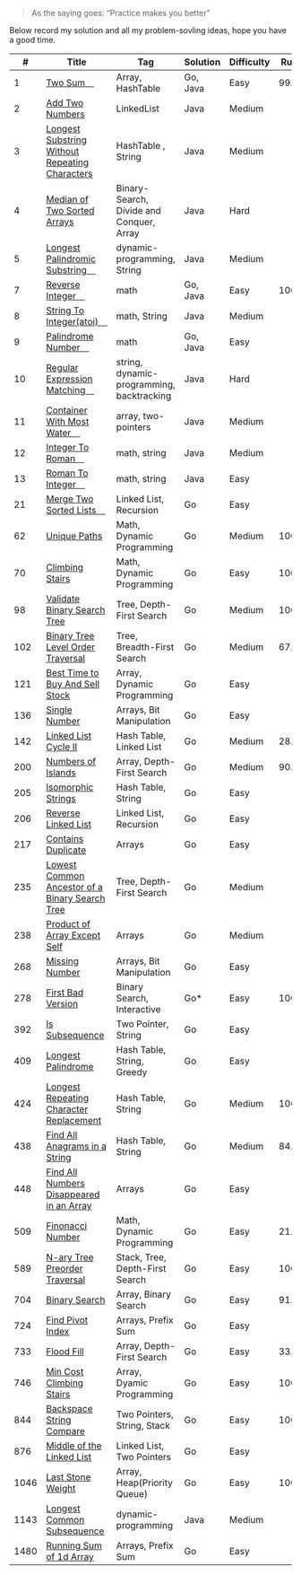 > As the saying goes: “Practice makes you better"

Below record my solution and all my problem-sovling ideas, hope you have a good time.

| #    | Title                                                                                                                                                                                                                        | Tag                                       | Solution | Difficulty | Runtime | Memory |
| ---- | ---------------------------------------------------------------------------------------------------------------------------------------------------------------------------------------------------------------------------- | ----------------------------------------- | -------- | ---------- | ------- | ------ |
| 1    | [Two Sum　](1/two_sum.md)                                                                                                                                                                                                    | Array, HashTable                          | Go, Java | Easy       | 99.91%  | 5.65%  |
| 2    | [Add Two Numbers ](https://github.com/ReGYChang/LeetCode/blob/master/%5B2%5DAdd%20Two%20Numbers/AddTwoNumbers.md)                                                                                                            | LinkedList                                | Java     | Medium     |
| 3    | [Longest Substring Without Repeating Characters ](https://github.com/ReGYChang/LeetCode/blob/master/%5B3%5DLongest%C2%A0Substring%C2%A0Without%C2%A0Repeating%C2%A0Characters/LongestSubstringWithoutRepeatingCharacters.md) | HashTable , String                        | Java     | Medium     |
| 4    | [Median of Two Sorted Arrays ](https://github.com/ReGYChang/LeetCode/blob/master/%5B4%5DMedian%20of%20Two%20Sorted%20Array/MedianofTwoSortedArray.md)                                                                        | Binary-Search, Divide and Conquer, Array  | Java     | Hard       |
| 5    | [Longest Palindromic Substring　](https://github.com/ReGYChang/LeetCode/blob/master/%5B5%5DLongest%20Palindromic%20SubString/LongestPalindromicSubString.md)                                                                 | dynamic-programming, String               | Java     | Medium     |
| 7    | [Reverse Integer　](7/reverse_interger.go)                                                                                                                                                                                   | math                                      | Go, Java | Easy       | 100%    | 5.55%  |
| 8    | [String To Integer(atoi)　](https://github.com/ReGYChang/LeetCode/blob/master/%5B8%5DString%20To%20Integer%20(atoi)/StringToInteger-atoi.md)                                                                                 | math, String                              | Java     | Medium     |
| 9    | [Palindrome Number　](9/palindrome_number.md)                                                                                                                                                                                | math                                      | Go, Java | Easy       |
| 10   | [Regular Expression Matching　](./[10]Regular%20Expression%20Matching/RegularExpressionMatching.md)                                                                                                                          | string, dynamic-programming, backtracking | Java     | Hard       |
| 11   | [Container With Most Water　](./[11]Container%20With%20Most%20Water/CotainerWithMostWater.md)                                                                                                                                | array, two-pointers                       | Java     | Medium     |
| 12   | [Integer To Roman　](./[12]Integer%20To%20Roman/integerToRoman.md)                                                                                                                                                           | math, string                              | Java     | Medium     |
| 13   | [Roman To Integer　](./[13]Roman%20To%20Integer/RomanToInteger.md)                                                                                                                                                           | math, string                              | Java     | Easy       |
| 21   | [Merge Two Sorted Lists　](./21/merge_two_sorted_lists.go)                                                                                                                                                                   | Linked List, Recursion                    | Go       | Easy       |
| 62   | [Unique Paths](62/README.md)                                                                                                                                                                                                 | Math, Dynamic Programming                 | Go       | Medium     | 100.00% | 75.66% |
| 70   | [Climbing Stairs](70/README.md)                                                                                                                                                                                              | Math, Dynamic Programming                 | Go       | Easy       | 100%    | 91.21% |
| 98   | [Validate Binary Search Tree](./98/README.md)                                                                                                                                                                                | Tree, Depth-First Search                  | Go       | Medium     | 100%    | 85.09% |
| 102  | [Binary Tree Level Order Traversal](./102/README.md)                                                                                                                                                                         | Tree, Breadth-First Search                | Go       | Medium     | 67.53%  | 89.92% |
| 121  | [Best Time to Buy And Sell Stock](./121/best_time_to_buy_and_sell_stock.go)                                                                                                                                                  | Array, Dynamic Programming                | Go       | Easy       |
| 136  | [Single Number](136/single_number.go)                                                                                                                                                                                        | Arrays, Bit Manipulation                  | Go       | Easy       |
| 142  | [Linked List Cycle II](142/llinked_list_cycle_2.go)                                                                                                                                                                          | Hash Table, Linked List                   | Go       | Medium     | 28.12%  | 12.07% |
| 200  | [Numbers of Islands](200/README.md)                                                                                                                                                                                          | Array, Depth-First Search                 | Go       | Medium     | 90.84%  | 46.68% |
| 205  | [Isomorphic Strings](205/isomorphic_strings.go)                                                                                                                                                                              | Hash Table, String                        | Go       | Easy       |
| 206  | [Reverse Linked List](206/reverse_linked_list.go)                                                                                                                                                                            | Linked List, Recursion                    | Go       | Easy       |
| 217  | [Contains Duplicate](217/contains_duplicate.go)                                                                                                                                                                              | Arrays                                    | Go       | Easy       |
| 235  | [Lowest Common Ancestor of a Binary Search Tree](235/README.md)                                                                                                                                                              | Tree, Depth-First Search                  | Go       | Medium     |
| 238  | [Product of Array Except Self](238/product_of_array_except_self.go)                                                                                                                                                          | Arrays                                    | Go       | Medium     |
| 268  | [Missing Number](268/missing_number.go)                                                                                                                                                                                      | Arrays, Bit Manipulation                  | Go       | Easy       |
| 278  | [First Bad Version](278/README.md)                                                                                                                                                                                           | Binary Search, Interactive                | Go*      | Easy       | 100.00% | 87.98% |
| 392  | [Is Subsequence](392/is_subsequence.go)                                                                                                                                                                                      | Two Pointer, String                       | Go       | Easy       |
| 409  | [Longest Palindrome](409/longest_palindrome.go)                                                                                                                                                                              | Hash Table, String, Greedy                | Go       | Easy       |
| 424  | [Longest Repeating Character Replacement](424/README.md)                                                                                                                                                                     | Hash Table, String                        | Go       | Medium     | 100%    | 79.23% |
| 438  | [Find All Anagrams in a String](438/README.md)                                                                                                                                                                               | Hash Table, String                        | Go       | Medium     | 84.02%  | 56.20% |
| 448  | [Find All Numbers Disappeared in an Array](448/find_all_numbers_disappeared.go)                                                                                                                                              | Arrays                                    | Go       | Easy       |
| 509  | [Finonacci Number](509/README.md)                                                                                                                                                                                            | Math, Dynamic Programming                 | Go       | Easy       | 21.35%  | 34.38% |
| 589  | [N-ary Tree Preorder Traversal](589/nary_tree_preorder_traversal.go)                                                                                                                                                         | Stack, Tree, Depth-First Search           | Go       | Easy       | 100%    | 79.22% |
| 704  | [Binary Search](704/README.md)                                                                                                                                                                                               | Array, Binary Search                      | Go       | Easy       | 91.93%  | 94.44% |
| 724  | [Find Pivot Index](724/find_pivot_index.go)                                                                                                                                                                                  | Arrays, Prefix Sum                        | Go       | Easy       |
| 733  | [Flood Fill](733/README.md)                                                                                                                                                                                                  | Array, Depth-First Search                 | Go       | Easy       | 33.70%  | 18.72% |
| 746  | [Min Cost Climbing Stairs](746/README.md/)                                                                                                                                                                                   | Array, Dyamic Programming                 | Go       | Easy       | 100%    | 43.33% |
| 844  | [Backspace String Compare](844/README.md/)                                                                                                                                                                                   | Two Pointers, String, Stack               | Go       | Easy       | 100%    | 100%   |
| 876  | [Middle of the Linked List](876/middle_of_the_linked_list.go)                                                                                                                                                                | Linked List, Two Pointers                 | Go       | Easy       |
| 1046 | [Last Stone Weight](1046/README.md)                                                                                                                                                                                          | Array, Heap(Priority Queue)               | Go       | Easy       | 100%    | 82.70% |
| 1143 | [Longest Common Subsequence](https://github.com/ReGYChang/LeetCode/blob/master/%5B1143%5DLongest%20Common%20Subsequence/LongestCommonSubsequence.md)                                                                         | dynamic-programming                       | Java     | Medium     |
| 1480 | [Running Sum of 1d Array](1480/running_sum_of_1d_array.go)                                                                                                                                                                   | Arrays, Prefix Sum                        | Go       | Easy       |